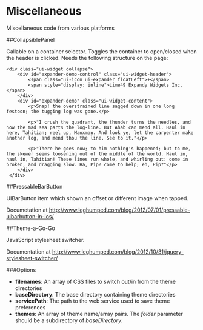 Miscellaneous
=============

Miscellaneous code from various platforms

##CollapsiblePanel

Callable on a container selector. Toggles the container to open/closed when the header is clicked. Needs the following structure on the page:

    <div class="ui-widget collapse">
        <div id="expander-demo-control" class="ui-widget-header">
            <span class="ui-icon ui-expander floatLeft">+</span>
            <span style="display: inline">Lime49 Expandy Widgets Inc.</span>
        </div>
        <div id="expander-demo" class="ui-widget-content">
            <p>Snap! the overstrained line sagged down in one long festoon; the tugging log was gone.</p>
     
            <p>"I crush the quadrant, the thunder turns the needles, and now the mad sea parts the log-line. But Ahab can mend all. Haul in here, Tahitian; reel up, Manxman. And look ye, let the carpenter make another log, and mend thou the line. See to it."</p>
     
            <p>"There he goes now; to him nothing's happened; but to me, the skewer seems loosening out of the middle of the world. Haul in, haul in, Tahitian! These lines run whole, and whirling out: come in broken, and dragging slow. Ha, Pip? come to help; eh, Pip?"</p>
        </div>
     </div>

##PressableBarButton

UIBarButton item which shown an offset or different image when tapped. 

Documetation at http://www.leghumped.com/blog/2012/07/01/pressable-uibarbutton-in-ios/

##Theme-a-Go-Go

JavaScript stylesheet switcher.

Documentation at http://www.leghumped.com/blog/2012/10/31/jquery-stylesheet-switcher/

###Options

* **filenames**: An array of CSS files to switch out/in from the theme directories
* **baseDirectory**: The base directory containing theme directories
* **servicePath**: The path to the web service used to save theme preferences
* **themes**: An array of theme name/array pairs. The <em>folder</em> parameter should be a subdirectory of <em>baseDirectory</em>.

